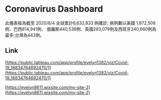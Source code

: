 # Coronavirus Dashboard

此儀表板為截至 2020/6/4 全球累計6,632,833 例確診;
病例數以美國 1,872,508例、巴西614,941例、 俄羅斯440,538例、英國283,079例及西班牙240,660例為最多;台灣為443例。 



## Link
[https://public.tableau.com/app/profile/evelyn1382/viz/Covid-19_16834764692470/1](https://public.tableau.com/app/profile/evelyn1382/viz/Covid-19_16834764692470/1)

[https://evelyn8611.wixsite.com/my-site-2](https://evelyn8611.wixsite.com/my-site-2)
